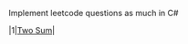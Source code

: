 Implement leetcode questions as much in C# 

|1|[Two Sum](https://github.com/subramp-prep/leetcode/blob/master/Questions/001-TwoSum.cs)|
